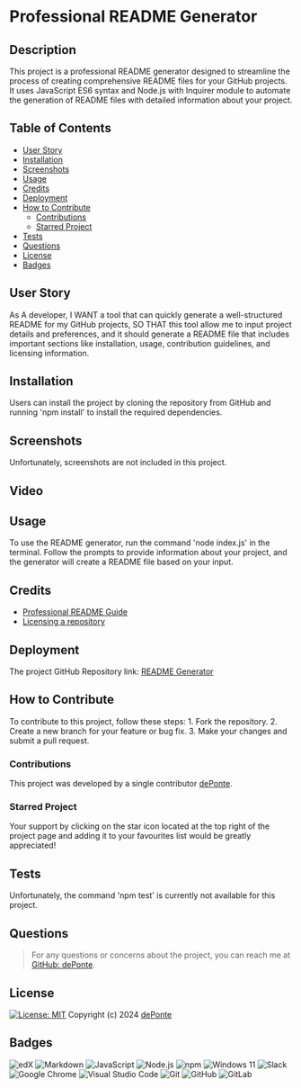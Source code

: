 # Professional README Generator

## Description
This project is a professional README generator designed to streamline the process of creating comprehensive README files for your GitHub projects. It uses JavaScript ES6 syntax and Node.js with Inquirer module to automate the generation of README files with detailed information about your project.

## Table of Contents
- [User Story](#userStory)
- [Installation](#installation)
- [Screenshots](#screenshots)
- [Usage](#usage)
- [Credits](#credits)
- [Deployment](#deployment)
- [How to Contribute](#contribute)
  - [Contributions](#contributions)
  - [Starred Project](#starred)
- [Tests](#tests)
- [Questions](#questions)
- [License](#license)
- [Badges](#badges)

## User Story
As A developer, I WANT a tool that can quickly generate a well-structured README for my GitHub projects, SO THAT this tool allow me to input project details and preferences, and it should generate a README file that includes important sections like installation, usage, contribution guidelines, and licensing information.

## Installation
Users can install the project by cloning the repository from GitHub and running 'npm install' to install the required dependencies.

## Screenshots
Unfortunately, screenshots are not included in this project.

## Video


## Usage
To use the README generator, run the command 'node index.js' in the terminal. Follow the prompts to provide information about your project, and the generator will create a README file based on your input.

## Credits
* [Professional README Guide](https://coding-boot-camp.github.io/full-stack/github/professional-readme-guide) 
* [Licensing a repository](https://docs.github.com/en/repositories/managing-your-repositorys-settings-and-features/customizing-your-repository/licensing-a-repository)

## Deployment
The project GitHub Repository link: [README Generator](https://github.com/deponte-designer/Readme-Generator)

## How to Contribute
To contribute to this project, follow these steps: 1. Fork the repository. 2. Create a new branch for your feature or bug fix. 3. Make your changes and submit a pull request.

### Contributions
This project was developed by a single contributor [dePonte](https://github.com/deponte-designer).

### Starred Project
Your support by clicking on the star icon located at the top right of the project page and adding it to your favourites list would be greatly appreciated!

## Tests
Unfortunately, the command 'npm test' is currently not available for this project.

## Questions
> For any questions or concerns about the project, you can reach me at [GitHub: dePonte](https://github.com/deponte-designer). 

## License
[![License: MIT](https://img.shields.io/badge/License-MIT-yellow.svg)](https://opensource.org/licenses/MIT)
Copyright (c) 2024 [dePonte](https://github.com/deponte-designer)


## Badges
![edX](https://img.shields.io/badge/edX-%2302262B.svg?style=for-the-badge&logo=edX&logoColor=white)
![Markdown](https://img.shields.io/badge/markdown-%23000000.svg?style=for-the-badge&logo=markdown&logoColor=white)
![JavaScript](https://img.shields.io/badge/javascript-%23323330.svg?style=for-the-badge&logo=javascript&logoColor=%23F7DF1E)
![Node.js](https://img.shields.io/badge/node.js-%23339933.svg?style=for-the-badge&logo=node.js&logoColor=white)
![npm](https://img.shields.io/badge/npm-%23CB3837.svg?style=for-the-badge&logo=npm&logoColor=white)
![Windows 11](https://img.shields.io/badge/Windows%2011-%230079d5.svg?style=for-the-badge&logo=Windows%2011&logoColor=white)
![Slack](https://img.shields.io/badge/Slack-4A154B?style=for-the-badge&logo=slack&logoColor=white)
![Google Chrome](https://img.shields.io/badge/Google%20Chrome-4285F4?style=for-the-badge&logo=GoogleChrome&logoColor=white)
![Visual Studio Code](https://img.shields.io/badge/Visual%20Studio%20Code-0078d7.svg?style=for-the-badge&logo=visual-studio-code&logoColor=white)
![Git](https://img.shields.io/badge/git-%23F05033.svg?style=for-the-badge&logo=git&logoColor=white)
![GitHub](https://img.shields.io/badge/github-%23121011.svg?style=for-the-badge&logo=github&logoColor=white)
![GitLab](https://img.shields.io/badge/gitlab-%23181717.svg?style=for-the-badge&logo=gitlab&logoColor=white)

